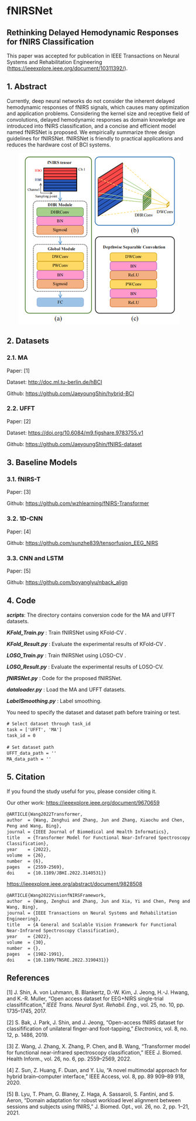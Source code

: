 # fNIRSNet
## Rethinking Delayed Hemodynamic Responses for fNIRS Classification
This paper was accepted for publication in IEEE Transactions on Neural Systems and Rehabilitation Engineering (https://ieeexplore.ieee.org/document/10311392/).



##  1.  Abstract

Currently, deep neural networks do not consider the inherent delayed hemodynamic responses of fNIRS signals, which causes many optimization and application problems. Considering the kernel size and receptive field of convolutions, delayed hemodynamic responses as domain knowledge are introduced into fNIRS classification, and a concise and efficient model named fNIRSNet is proposed. We empirically summarize three design guidelines for fNIRSNet. fNIRSNet is friendly to practical applications and reduces the hardware cost of BCI systems.

<div align='center'>
<img src = 'fig/fNIRSNet.png'>
</div>



## 2. Datasets

### 2.1.  MA
Paper: [1]

Dataset:  http://doc.ml.tu-berlin.de/hBCI 

Github:  https://github.com/JaeyoungShin/hybrid-BCI 

### 2.2.  UFFT
Paper: [2]

Dataset: https://doi.org/10.6084/m9.figshare.9783755.v1 

Github: https://github.com/JaeyoungShin/fNIRS-dataset 



## 3. Baseline Models
### 3.1.  fNIRS-T
Paper: [3]

Github:  https://github.com/wzhlearning/fNIRS-Transformer

### 3.2.  1D-CNN
Paper: [4]

Github:  https://github.com/sunzhe839/tensorfusion_EEG_NIRS

### 3.3.  CNN and LSTM
Paper: [5]

Github:  https://github.com/boyanglyu/nback_align



## 4. Code

 ***scripts***:  The  directory contains conversion code for the MA and UFFT datasets. 

***KFold_Train.py*** :  Train  fNIRSNet using KFold-CV .

***KFold_Result.py*** :  Evaluate the experimental results of KFold-CV .

***LOSO_Train.py*** :  Train  fNIRSNet using LOSO-CV .

***LOSO_Result.py*** :  Evaluate the experimental results of LOSO-CV.

***fNIRSNet.py*** :  Code for the proposed fNIRSNet.

***dataloader.py*** :  Load  the MA and UFFT datasets.

***LabelSmoothing.py*** : Label smoothing.



You need to specify the dataset and dataset path before training or test.

```
# Select dataset through task_id
task = ['UFFT', 'MA']
task_id = 0

# Set dataset path
UFFT_data_path = ''
MA_data_path = ''
```



## 5. Citation

If you found the study useful for you, please consider citing it.


Our other work:
https://ieeexplore.ieee.org/document/9670659
```
@ARTICLE{Wang2022Transformer,  
author  = {Wang, Zenghui and Zhang, Jun and Zhang, Xiaochu and Chen, Peng and Wang, Bing},  
journal = {IEEE Journal of Biomedical and Health Informatics},   
title   = {Transformer Model for Functional Near-Infrared Spectroscopy Classification},   
year    = {2022},  
volume  = {26},  
number  = {6},  
pages   = {2559-2569},  
doi     = {10.1109/JBHI.2022.3140531}}
```



https://ieeexplore.ieee.org/abstract/document/9828508
```
@ARTICLE{Wang2022VisionfNIRSFramework,
author  = {Wang, Zenghui and Zhang, Jun and Xia, Yi and Chen, Peng and Wang, Bing},
journal = {IEEE Transactions on Neural Systems and Rehabilitation Engineering}, 
title   = {A General and Scalable Vision Framework for Functional Near-Infrared Spectroscopy Classification}, 
year    = {2022},
volume  = {30},
number  = {},
pages   = {1982-1991},
doi     = {10.1109/TNSRE.2022.3190431}}
```



## References

[1] J. Shin, A. von Luhmann, B. Blankertz, D.-W. Kim, J. Jeong, H.-J. Hwang, and K.-R. Muller, “Open access dataset for EEG+NIRS single-trial classifification,” *IEEE Trans. Neural Syst. Rehabil. Eng.*, vol. 25, no. 10, pp. 1735–1745, 2017.

[2] S. Bak, J. Park, J. Shin, and J. Jeong, “Open-access fNIRS dataset for classifification of unilateral finger-and foot-tapping,” *Electronics*, vol. 8, no. 12, p. 1486, 2019.

[3] Z. Wang, J. Zhang, X. Zhang, P. Chen, and B. Wang, “Transformer model for functional near-infrared spectroscopy classification,” IEEE J. Biomed. Health Inform., vol. 26, no. 6, pp. 2559–2569, 2022.

[4] Z. Sun, Z. Huang, F. Duan, and Y. Liu, “A novel multimodal approach for hybrid brain–computer interface,” IEEE Access, vol. 8, pp. 89 909–89 918, 2020.

[5] B. Lyu, T. Pham, G. Blaney, Z. Haga, A. Sassaroli, S. Fantini, and S. Aeron, “Domain adaptation for robust workload level alignment between sessions and subjects using fNIRS,” J. Biomed. Opt., vol. 26, no. 2, pp. 1–21, 2021.
